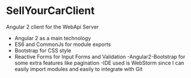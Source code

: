 # SellYourCarClient
Angular 2 client for the WebApi Server
- Angular 2 as a main technology 
- ES6 and CommonJs for module exports
- Bootstrap for CSS style 
- Reactive Forms for Input Forms and  Validation 
-Angular2-Bootstrap for some extra features like pagination 
-IDE used is WebStorm since I can easily import modules and easily to integrate with Git 
